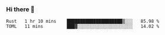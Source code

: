 ### Hi there 👋

<!--
**berkus/berkus** is a ✨ _special_ ✨ repository because its `README.md` (this file) appears on your GitHub profile.

Here are some ideas to get you started:

- 🔭 I’m currently working on ...
- 🌱 I’m currently learning ...
- 👯 I’m looking to collaborate on ...
- 🤔 I’m looking for help with ...
- 💬 Ask me about ...
- 📫 How to reach me: ...
- 😄 Pronouns: ...
- ⚡ Fun fact: ...
-->

<!--START_SECTION:waka-->
```text
Rust   1 hr 10 mins    █████████████████████▒░░░   85.98 % 
TOML   11 mins         ███▓░░░░░░░░░░░░░░░░░░░░░   14.02 % 
```
<!--END_SECTION:waka-->
